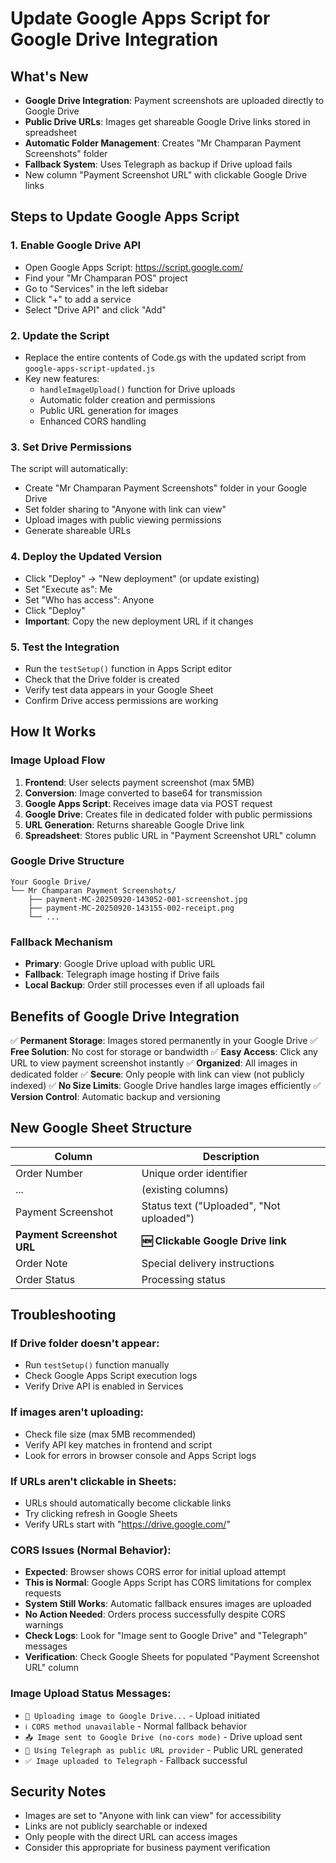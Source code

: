 # Update Google Apps Script for Google Drive Integration

## What's New
- **Google Drive Integration**: Payment screenshots are uploaded directly to Google Drive
- **Public Drive URLs**: Images get shareable Google Drive links stored in spreadsheet
- **Automatic Folder Management**: Creates "Mr Champaran Payment Screenshots" folder
- **Fallback System**: Uses Telegraph as backup if Drive upload fails
- New column "Payment Screenshot URL" with clickable Google Drive links

## Steps to Update Google Apps Script

### 1. Enable Google Drive API
- Open Google Apps Script: https://script.google.com/
- Find your "Mr Champaran POS" project
- Go to "Services" in the left sidebar
- Click "+" to add a service
- Select "Drive API" and click "Add"

### 2. Update the Script
- Replace the entire contents of Code.gs with the updated script from `google-apps-script-updated.js`
- Key new features:
  - `handleImageUpload()` function for Drive uploads
  - Automatic folder creation and permissions
  - Public URL generation for images
  - Enhanced CORS handling

### 3. Set Drive Permissions
The script will automatically:
- Create "Mr Champaran Payment Screenshots" folder in your Google Drive
- Set folder sharing to "Anyone with link can view"
- Upload images with public viewing permissions
- Generate shareable URLs

### 4. Deploy the Updated Version
- Click "Deploy" → "New deployment" (or update existing)
- Set "Execute as": Me
- Set "Who has access": Anyone
- Click "Deploy"
- **Important**: Copy the new deployment URL if it changes

### 5. Test the Integration
- Run the `testSetup()` function in Apps Script editor
- Check that the Drive folder is created
- Verify test data appears in your Google Sheet
- Confirm Drive access permissions are working

## How It Works

### Image Upload Flow
1. **Frontend**: User selects payment screenshot (max 5MB)
2. **Conversion**: Image converted to base64 for transmission
3. **Google Apps Script**: Receives image data via POST request
4. **Google Drive**: Creates file in dedicated folder with public permissions
5. **URL Generation**: Returns shareable Google Drive link
6. **Spreadsheet**: Stores public URL in "Payment Screenshot URL" column

### Google Drive Structure
```
Your Google Drive/
└── Mr Champaran Payment Screenshots/
    ├── payment-MC-20250920-143052-001-screenshot.jpg
    ├── payment-MC-20250920-143155-002-receipt.png
    └── ...
```

### Fallback Mechanism
- **Primary**: Google Drive upload with public URL
- **Fallback**: Telegraph image hosting if Drive fails
- **Local Backup**: Order still processes even if all uploads fail

## Benefits of Google Drive Integration

✅ **Permanent Storage**: Images stored permanently in your Google Drive
✅ **Free Solution**: No cost for storage or bandwidth
✅ **Easy Access**: Click any URL to view payment screenshot instantly
✅ **Organized**: All images in dedicated folder
✅ **Secure**: Only people with link can view (not publicly indexed)
✅ **No Size Limits**: Google Drive handles large images efficiently
✅ **Version Control**: Automatic backup and versioning

## New Google Sheet Structure

| Column | Description |
|--------|-------------|
| Order Number | Unique order identifier |
| ... | (existing columns) |
| Payment Screenshot | Status text ("Uploaded", "Not uploaded") |
| **Payment Screenshot URL** | **🆕 Clickable Google Drive link** |
| Order Note | Special delivery instructions |
| Order Status | Processing status |

## Troubleshooting

### If Drive folder doesn't appear:
- Run `testSetup()` function manually
- Check Google Apps Script execution logs
- Verify Drive API is enabled in Services

### If images aren't uploading:
- Check file size (max 5MB recommended)
- Verify API key matches in frontend and script
- Look for errors in browser console and Apps Script logs

### If URLs aren't clickable in Sheets:
- URLs should automatically become clickable links
- Try clicking refresh in Google Sheets
- Verify URLs start with "https://drive.google.com/"

### CORS Issues (Normal Behavior):
- **Expected**: Browser shows CORS error for initial upload attempt
- **This is Normal**: Google Apps Script has CORS limitations for complex requests
- **System Still Works**: Automatic fallback ensures images are uploaded
- **No Action Needed**: Orders process successfully despite CORS warnings
- **Check Logs**: Look for "Image sent to Google Drive" and "Telegraph" messages
- **Verification**: Check Google Sheets for populated "Payment Screenshot URL" column

### Image Upload Status Messages:
- `🔄 Uploading image to Google Drive...` - Upload initiated
- `ℹ️ CORS method unavailable` - Normal fallback behavior  
- `📤 Image sent to Google Drive (no-cors mode)` - Drive upload sent
- `📸 Using Telegraph as public URL provider` - Public URL generated
- `✅ Image uploaded to Telegraph` - Fallback successful

## Security Notes
- Images are set to "Anyone with link can view" for accessibility
- Links are not publicly searchable or indexed
- Only people with the direct URL can access images
- Consider this appropriate for business payment verification
